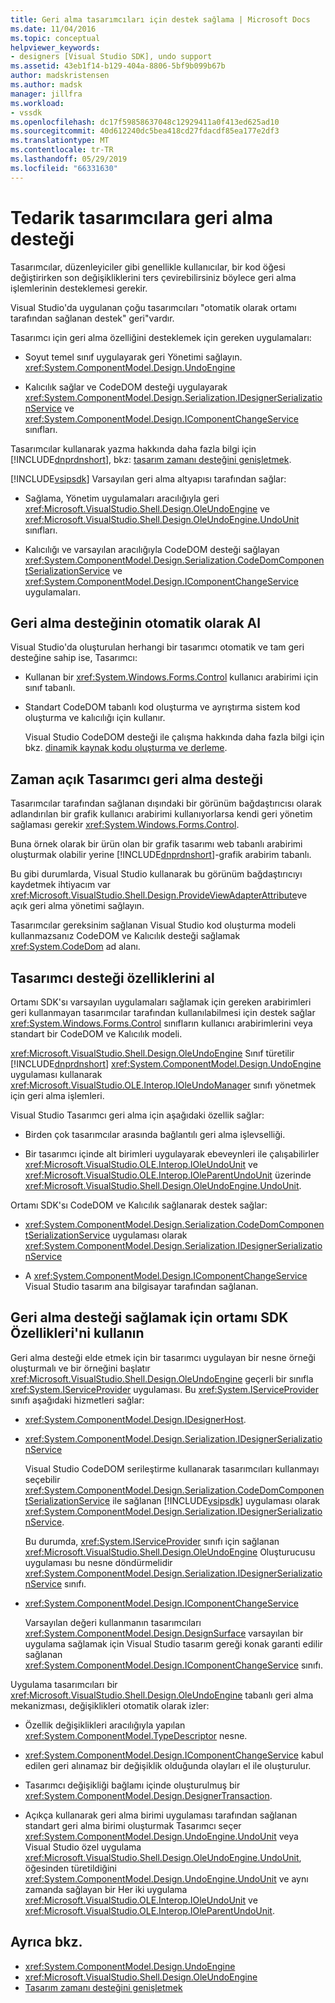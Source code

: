 ```yaml
---
title: Geri alma tasarımcıları için destek sağlama | Microsoft Docs
ms.date: 11/04/2016
ms.topic: conceptual
helpviewer_keywords:
- designers [Visual Studio SDK], undo support
ms.assetid: 43eb1f14-b129-404a-8806-5bf9b099b67b
author: madskristensen
ms.author: madsk
manager: jillfra
ms.workload:
- vssdk
ms.openlocfilehash: dc17f59858637048c12929411a0f413ed625ad10
ms.sourcegitcommit: 40d612240dc5bea418cd27fdacdf85ea177e2df3
ms.translationtype: MT
ms.contentlocale: tr-TR
ms.lasthandoff: 05/29/2019
ms.locfileid: "66331630"
---
```

# <a name="supply-undo-support-to-designers"></a>Tedarik tasarımcılara geri alma desteği

Tasarımcılar, düzenleyiciler gibi genellikle kullanıcılar, bir kod öğesi değiştirirken son değişikliklerini ters çevirebilirsiniz böylece geri alma işlemlerinin desteklemesi gerekir.

Visual Studio'da uygulanan çoğu tasarımcıları "otomatik olarak ortamı tarafından sağlanan destek" geri"vardır.

Tasarımcı için geri alma özelliğini desteklemek için gereken uygulamaları:

- Soyut temel sınıf uygulayarak geri Yönetimi sağlayın. <xref:System.ComponentModel.Design.UndoEngine>

- Kalıcılık sağlar ve CodeDOM desteği uygulayarak <xref:System.ComponentModel.Design.Serialization.IDesignerSerializationService> ve <xref:System.ComponentModel.Design.IComponentChangeService> sınıfları.

Tasarımcılar kullanarak yazma hakkında daha fazla bilgi için [!INCLUDE[dnprdnshort](../code-quality/includes/dnprdnshort_md.md)], bkz: [tasarım zamanı desteğini genişletmek](/previous-versions/37899azc(v=vs.140)).

[!INCLUDE[vsipsdk](../extensibility/includes/vsipsdk_md.md)] Varsayılan geri alma altyapısı tarafından sağlar:

- Sağlama, Yönetim uygulamaları aracılığıyla geri <xref:Microsoft.VisualStudio.Shell.Design.OleUndoEngine> ve <xref:Microsoft.VisualStudio.Shell.Design.OleUndoEngine.UndoUnit> sınıfları.

- Kalıcılığı ve varsayılan aracılığıyla CodeDOM desteği sağlayan <xref:System.ComponentModel.Design.Serialization.CodeDomComponentSerializationService> ve <xref:System.ComponentModel.Design.IComponentChangeService> uygulamaları.

## <a name="obtain-undo-support-automatically"></a>Geri alma desteğinin otomatik olarak Al

Visual Studio'da oluşturulan herhangi bir tasarımcı otomatik ve tam geri desteğine sahip ise, Tasarımcı:

- Kullanan bir <xref:System.Windows.Forms.Control> kullanıcı arabirimi için sınıf tabanlı.

- Standart CodeDOM tabanlı kod oluşturma ve ayrıştırma sistem kod oluşturma ve kalıcılığı için kullanır.

   Visual Studio CodeDOM desteği ile çalışma hakkında daha fazla bilgi için bkz. [dinamik kaynak kodu oluşturma ve derleme](/dotnet/framework/reflection-and-codedom/dynamic-source-code-generation-and-compilation).

## <a name="when-to-use-explicit-designer-undo-support"></a>Zaman açık Tasarımcı geri alma desteği
 Tasarımcılar tarafından sağlanan dışındaki bir görünüm bağdaştırıcısı olarak adlandırılan bir grafik kullanıcı arabirimi kullanıyorlarsa kendi geri yönetim sağlaması gerekir <xref:System.Windows.Forms.Control>.

 Buna örnek olarak bir ürün olan bir grafik tasarımı web tabanlı arabirimi oluşturmak olabilir yerine [!INCLUDE[dnprdnshort](../code-quality/includes/dnprdnshort_md.md)]-grafik arabirim tabanlı.

 Bu gibi durumlarda, Visual Studio kullanarak bu görünüm bağdaştırıcıyı kaydetmek ihtiyacım var <xref:Microsoft.VisualStudio.Shell.Design.ProvideViewAdapterAttribute>ve açık geri alma yönetimi sağlayın.

 Tasarımcılar gereksinim sağlanan Visual Studio kod oluşturma modeli kullanmazsanız CodeDOM ve Kalıcılık desteği sağlamak <xref:System.CodeDom> ad alanı.

## <a name="undo-support-features-of-the-designer"></a>Tasarımcı desteği özelliklerini al
 Ortamı SDK'sı varsayılan uygulamaları sağlamak için gereken arabirimleri geri kullanmayan tasarımcılar tarafından kullanılabilmesi için destek sağlar <xref:System.Windows.Forms.Control> sınıfların kullanıcı arabirimlerini veya standart bir CodeDOM ve Kalıcılık modeli.

 <xref:Microsoft.VisualStudio.Shell.Design.OleUndoEngine> Sınıf türetilir [!INCLUDE[dnprdnshort](../code-quality/includes/dnprdnshort_md.md)] <xref:System.ComponentModel.Design.UndoEngine> uygulaması kullanarak <xref:Microsoft.VisualStudio.OLE.Interop.IOleUndoManager> sınıfı yönetmek için geri alma işlemleri.

 Visual Studio Tasarımcı geri alma için aşağıdaki özellik sağlar:

- Birden çok tasarımcılar arasında bağlantılı geri alma işlevselliği.

- Bir tasarımcı içinde alt birimleri uygulayarak ebeveynleri ile çalışabilirler <xref:Microsoft.VisualStudio.OLE.Interop.IOleUndoUnit> ve <xref:Microsoft.VisualStudio.OLE.Interop.IOleParentUndoUnit> üzerinde <xref:Microsoft.VisualStudio.Shell.Design.OleUndoEngine.UndoUnit>.

Ortamı SDK'sı CodeDOM ve Kalıcılık sağlanarak destek sağlar:

- <xref:System.ComponentModel.Design.Serialization.CodeDomComponentSerializationService> uygulaması olarak <xref:System.ComponentModel.Design.Serialization.IDesignerSerializationService>

- A <xref:System.ComponentModel.Design.IComponentChangeService> Visual Studio tasarım ana bilgisayar tarafından sağlanan.

## <a name="use-the-environment-sdk-features-to-supply-undo-support"></a>Geri alma desteği sağlamak için ortamı SDK Özellikleri'ni kullanın

Geri alma desteği elde etmek için bir tasarımcı uygulayan bir nesne örneği oluşturmalı ve bir örneğini başlatır <xref:Microsoft.VisualStudio.Shell.Design.OleUndoEngine> geçerli bir sınıfla <xref:System.IServiceProvider> uygulaması. Bu <xref:System.IServiceProvider> sınıfı aşağıdaki hizmetleri sağlar:

- <xref:System.ComponentModel.Design.IDesignerHost>.

- <xref:System.ComponentModel.Design.Serialization.IDesignerSerializationService>

   Visual Studio CodeDOM serileştirme kullanarak tasarımcıları kullanmayı seçebilir <xref:System.ComponentModel.Design.Serialization.CodeDomComponentSerializationService> ile sağlanan [!INCLUDE[vsipsdk](../extensibility/includes/vsipsdk_md.md)] uygulaması olarak <xref:System.ComponentModel.Design.Serialization.IDesignerSerializationService>.

   Bu durumda, <xref:System.IServiceProvider> sınıfı için sağlanan <xref:Microsoft.VisualStudio.Shell.Design.OleUndoEngine> Oluşturucusu uygulaması bu nesne döndürmelidir <xref:System.ComponentModel.Design.Serialization.IDesignerSerializationService> sınıfı.

- <xref:System.ComponentModel.Design.IComponentChangeService>

   Varsayılan değeri kullanmanın tasarımcıları <xref:System.ComponentModel.Design.DesignSurface> varsayılan bir uygulama sağlamak için Visual Studio tasarım gereği konak garanti edilir sağlanan <xref:System.ComponentModel.Design.IComponentChangeService> sınıfı.

Uygulama tasarımcıları bir <xref:Microsoft.VisualStudio.Shell.Design.OleUndoEngine> tabanlı geri alma mekanizması, değişiklikleri otomatik olarak izler:

- Özellik değişiklikleri aracılığıyla yapılan <xref:System.ComponentModel.TypeDescriptor> nesne.

- <xref:System.ComponentModel.Design.IComponentChangeService> kabul edilen geri alınamaz bir değişiklik olduğunda olayları el ile oluşturulur.

- Tasarımcı değişikliği bağlamı içinde oluşturulmuş bir <xref:System.ComponentModel.Design.DesignerTransaction>.

- Açıkça kullanarak geri alma birimi uygulaması tarafından sağlanan standart geri alma birimi oluşturmak Tasarımcı seçer <xref:System.ComponentModel.Design.UndoEngine.UndoUnit> veya Visual Studio özel uygulama <xref:Microsoft.VisualStudio.Shell.Design.OleUndoEngine.UndoUnit>, öğesinden türetildiğini <xref:System.ComponentModel.Design.UndoEngine.UndoUnit> ve aynı zamanda sağlayan bir Her iki uygulama <xref:Microsoft.VisualStudio.OLE.Interop.IOleUndoUnit> ve <xref:Microsoft.VisualStudio.OLE.Interop.IOleParentUndoUnit>.

## <a name="see-also"></a>Ayrıca bkz.

- <xref:System.ComponentModel.Design.UndoEngine>
- <xref:Microsoft.VisualStudio.Shell.Design.OleUndoEngine>
- [Tasarım zamanı desteğini genişletmek](/previous-versions/37899azc(v=vs.140))